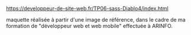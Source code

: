 https://developpeur-de-site-web.fr/TP06-sass-Diablo4/index.html

maquette réalisée à partir d'une image de référence, dans le cadre de ma formation de "développeur web et web mobile" effectuée à ARINFO.

